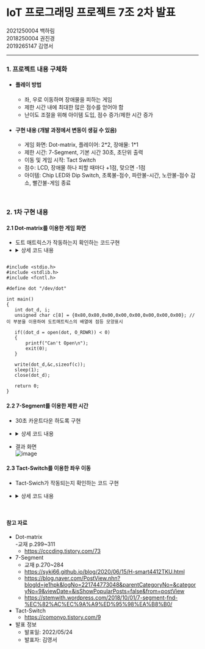 # IoT 프로그래밍 프로젝트 7조 2차 발표
2021250004 백하림   
2018250004 권진경   
2019265147 김영서   
*** 
   
### 1. 프로젝트 내용 구체화   
- #### 플레이 방법
  - 좌, 우로 이동하며 장애물을 피하는 게임
  - 제한 시간 내에 최대한 많은 점수를 얻어야 함
  - 난이도 조절을 위해 아이템 도입, 점수 증가/제한 시간 증가
- #### 구현 내용 (개발 과정에서 변동이 생길 수 있음)
  - 게임 화면: Dot-matrix, 플레이어: 2\*2, 장애물: 1\*1
  - 제한 시간: 7-Segment, 기본 시간 30초, 초단위 출력
  - 이동 및 게임 시작: Tact Switch
  - 점수: LCD, 장애물 하나 피할 때마다 +1점, 맞으면 -1점
  - 아이템: Chip LED와 Dip Switch, 초록불-점수, 파란불-시간, 노란불-점수 감소, 빨간불-게임 종료
       
</Br> 
    
### 2. 1차 구현 내용
#### 2.1 Dot-matrix를 이용한 게임 화면
- 도트 매트릭스가 작동하는지 확인하는 코드구현
- <details>
  <summary>상세 코드 내용</summary>
  <div markdown="1">
     
 ```
     
 #include <stdio.h>
 #include <stdlib.h>
 #include <fcntl.h>

 #define dot "/dev/dot"

int main()
{
    int dot_d, i;
    unsigned char c[8] = {0x80,0x80,0x00,0x00,0x00,0x00,0x00,0x00}; //이 부분을 이용하여 도트매트릭스의 배열에 점등 모양표시

    if((dot_d = open(dot, O_RDWR)) < 0)
    {
        printf("Can't Open\n");
        exit(0);
    }

    write(dot_d,&c,sizeof(c));
    sleep(1);
    close(dot_d);

    return 0;
}
```
</div>                                       
</details> 


#### 2.2 7-Segment를 이용한 제한 시간
- 30초 카운트다운 하도록 구현
- <details>
  <summary>상세 코드 내용</summary>
  <div markdown="1">

  ```
  #include <stdio.h>

  int play_time[4] = {0,0,3,0}; // 초기 시간 30초

  // 카운트다운 함수
  void count_time(int play_time[], unsigned char FND_DATA_TBL[]){
    for (int i=2; i>=0; i--) { // 3번째 핀(10의 자릿수)
      for (int j=10; j>0; j--) { // 4번째 핀(1의 자릿수)
        // 20, 10 출력
        if ((i==1 || i==0) && j==10) {
          play_time[2] = ++i;
          play_time[3] = FND_DATA_TBL[0];
          printf("%d%d%d%d\n", play_time[0],play_time[1],play_time[2], play_time[3]);
          i--;
          continue;
        } else {
          if (i==2 && j==10){
            continue;
          }
          // 나머지 출력
          play_time[2] = i;
          play_time[3] = FND_DATA_TBL[j];
          printf("%d%d%d%d\n", play_time[0],play_time[1],play_time[2], play_time[3]);      
        }
      }
    }
  }

  // 세그먼트 제어 함수
  int FND_control(int play_time[], int time_sleep, unsigned char FND_DATA_TBL[]){
    int fnd_fd = 0;
    unsigned char fnd_num[4];

    //play_time 원소 순서에 맞게 넣기
    fnd_num[0] = FND_DATA_TBL[play_time[0]];
    fnd_num[1] = FND_DATA_TBL[play_time[1]];
    fnd_num[2] = FND_DATA_TBL[play_time[2]];
    fnd_num[3] = FND_DATA_TBL[play_time[3]];

    /*fnd_fd = open(fnd_dev, O_RDWR);
      if(fnd_fd < 0){printf("fnd error\n");}; // 예외처리

    write(fnd_fd, &fnd_num, sizeof(fnd_num)); // 출력
    sleep(time_sleep); //점등시간 조절

    close(fnd_fd);*/
  }

  int main() {
    //unsigned char FND_DATA_TBL[] = { 0xC0, 0xF9, 0xA4, 0xB0, 0x99, 0x92, 0x82, 0xF8, 0x80, 0x90 };
    int FND_DATA_TBL[] = {0,1,2,3,4,5,6,7,8,9}; //test용 10진수 배열

    FND_control(play_time, 3, FND_DATA_TBL);  

    count_time(play_time, FND_DATA_TBL);

    return 0;
  } 
  ```

  </div>
  </details>


- 결과 화면   
  ![image](https://user-images.githubusercontent.com/59548168/169685740-f0e1c078-3881-4629-813e-a183e89a6cb0.png)


#### 2.3 Tact-Switch를 이용한 좌우 이동
- Tact-Swich가 작동되는지 확인하는 코드 구현
- <details>
  <summary>상세 코드 내용</summary>
  <div markdown="1">

  ```
   #include <termios.h>
   #include <stdio.h>
   #include <stdlib.h>
   #include <fcntl.h>
   #include <unistd.h>
   #include <string.h>
   #include <sys/types.h>
   #include <asm/ioctls.h>

   #define tact_d "/dev/tactsw"

   int main()
   {
       int tact;
       unsigned char c;
       if((tact = open(tact_d,O_RDWR)) < 0)
       {
           perror("open");
           exit(1);
       }
       while(1)
       {
           read(tact,&c,sizeof(c));
           if(c)
               break;
       }
       switch(c)
       {
           //왼쪽일 경우 왼쪽으로, 오른쪽일 경우 오른쪽으로 이동
           case 1: 
             printf("1번 버튼\n");
             break;
           case 2: 
             printf("2번 버튼\n");
             break;
           case 3: 
             printf("3번 버튼\n");
             break;
           case 4: 
             printf("4번 버튼\n");
             break;
           case 5: 
             printf("5번 버튼\n");
             break;
           case 6: 
             printf("6번 버튼\n");
             break;
           case 7: 
             printf("7번 버튼\n");
             break;
           case 8: 
             printf("8번 버튼\n");
             break;
           case 9: 
             printf("9번 버튼\n");
             break;
           case 10: 
             printf("10번 버튼\n");
             break;
           case 11: 
             printf("11번 버튼\n");
             break;
           case 12: 
             printf("12번 버튼\n");
             break;
       }
       close(tact);
       return 0;
   }
  ```

  </div>
  </details>
 

</Br>  
   
#### 참고 자료   
- Dot-matrix   
  -교재 p.299~311   
  - <https://cccding.tistory.com/73>
- 7-Segment   
  - 교재 p.270~284
  - <https://syki66.github.io/blog/2020/06/15/H-smart4412TKU.html>
  - <https://blog.naver.com/PostView.nhn?blogId=je1hpk&logNo=221744773048&parentCategoryNo=&categoryNo=9&viewDate=&isShowPopularPosts=false&from=postView>
  - <https://stemwith.wordpress.com/2018/10/01/7-segment-fnd-%EC%82%AC%EC%9A%A9%ED%95%98%EA%B8%B0/>
- Tact-Switch
  - <https://comonyo.tistory.com/9>
- 발표 정보
  - 발표일: 2022/05/24
  - 발표자: 김영서
